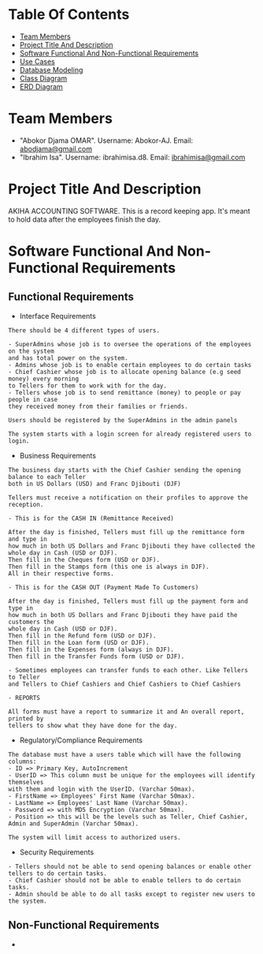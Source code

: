 # Table Of Contents

* [Team Members](#team-members)
* [Project Title And Description](#project-title-and-description)
* [Software Functional And Non-Functional Requirements](#software-non-functional-and-functional-requirements)
* [Use Cases](#use-cases)
* [Database Modeling](#database-modeling)
* [Class Diagram](#class-diagram)
* [ERD Diagram](#ERD-diagram)

# Team Members
* "Abokor Djama OMAR". Username: Abokor-AJ. Email: <abodjama@gmail.com>
* "Ibrahim Isa". Username: ibrahimisa.d8. Email: <ibrahimisa@gmail.com>

# Project Title And Description

AKIHA ACCOUNTING SOFTWARE.
This is a record keeping app. It's meant to hold data after the employees finish the day.

# Software Functional And Non-Functional Requirements

## Functional Requirements

* Interface Requirements
```
There should be 4 different types of users.

- SuperAdmins whose job is to oversee the operations of the employees on the system
and has total power on the system.
- Admins whose job is to enable certain employees to do certain tasks
- Chief Cashier whose job is to allocate opening balance (e.g seed money) every morning
to Tellers for them to work with for the day.
- Tellers whose job is to send remittance (money) to people or pay people in case
they received money from their families or friends.
```
```
Users should be registered by the SuperAdmins in the admin panels
```
```
The system starts with a login screen for already registered users to login.
```

* Business Requirements
```
The business day starts with the Chief Cashier sending the opening balance to each Teller
both in US Dollars (USD) and Franc Djibouti (DJF)
```
```
Tellers must receive a notification on their profiles to approve the reception.
```
```
- This is for the CASH IN (Remittance Received)

After the day is finished, Tellers must fill up the remittance form and type in
how much in both US Dollars and Franc Djibouti they have collected the whole day in Cash (USD or DJF).
Then fill in the Cheques form (USD or DJF).
Then fill in the Stamps form (this one is always in DJF).
All in their respective forms.
```
```
- This is for the CASH OUT (Payment Made To Customers)

After the day is finished, Tellers must fill up the payment form and type in
how much in both US Dollars and Franc Djibouti they have paid the customers the
whole day in Cash (USD or DJF).
Then fill in the Refund form (USD or DJF).
Then fill in the Loan form (USD or DJF).
Then fill in the Expenses form (always in DJF).
Then fill in the Transfer Funds form (USD or DJF).

- Sometimes employees can transfer funds to each other. Like Tellers to Teller
and Tellers to Chief Cashiers and Chief Cashiers to Chief Cashiers
```
```
- REPORTS

All forms must have a report to summarize it and An overall report, printed by
tellers to show what they have done for the day.
```

* Regulatory/Compliance Requirements

```
The database must have a users table which will have the following columns:
- ID => Primary Key, AutoIncrement
- UserID => This column must be unique for the employees will identify themselves
with them and login with the UserID. (Varchar 50max).
- FirstName => Employees' First Name (Varchar 50max).
- LastName => Employees' Last Name (Varchar 50max).
- Password => with MD5 Encryption (Varchar 50max).
- Position => this will be the levels such as Teller, Chief Cashier, Admin and SuperAdmin (Varchar 50max).
```
```
The system will limit access to authorized users.
```

* Security Requirements

```
- Tellers should not be able to send opening balances or enable other tellers to do certain tasks.
- Chief Cashier should not be able to enable tellers to do certain tasks.
- Admin should be able to do all tasks except to register new users to the system.
```

## Non-Functional Requirements

* 

